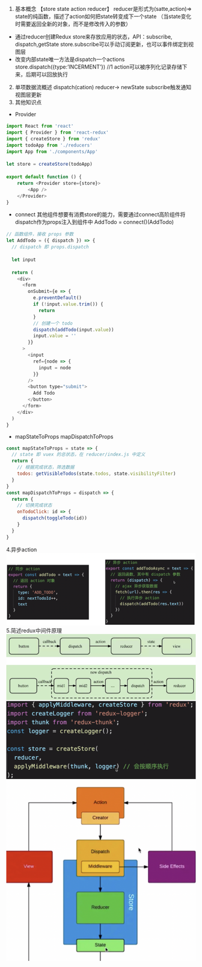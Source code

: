 1. 基本概念
【store state action reducer】
reducer是形式为(satte,action)=> state的纯函数，描述了action如何把state转变成下一个state
（当state变化时需要返回全新的对象，而不是修改传入的参数）
* 通过reducer创建Redux store来存放应用的状态，API：subscribe, dispatch,getState
store.subscribe可以手动订阅更新，也可以事件绑定到视图层
* 改变内部state唯一方法是dispatch一个actions
store.dispatch({type:’INCERMENT’})    //1   action可以被序列化记录存储下来，后期可以回放执行
2. 单项数据流概述
dispatch(cation)    reducer-> newState    subscribe触发通知视图层更新
3. 其他知识点
* Provider
```js
import React from 'react'
import { Provider } from 'react-redux'
import { createStore } from 'redux'
import todoApp from './reducers'
import App from './components/App'

let store = createStore(todoApp)

export default function () {
    return <Provider store={store}>
        <App />
    </Provider>
}
```
* connect
其他组件想要有消费store的能力，需要通过connect高阶组件将dispatch作为props注入到组件中
AddTodo = connect()(AddTodo)
```js
// 函数组件，接收 props 参数
let AddTodo = ({ dispatch }) => {
  // dispatch 即 props.dispatch

  let input

  return (
    <div>
      <form
        onSubmit={e => {
          e.preventDefault()
          if (!input.value.trim()) {
            return
          }
          // 创建一个 todo
          dispatch(addTodo(input.value))
          input.value = ''
        }}
      >
        <input
          ref={node => {
            input = node
          }}
        />
        <button type="submit">
          Add Todo
        </button>
      </form>
    </div>
  )
}
```
* mapStateToProps mapDispatchToProps
```js
const mapStateToProps = state => {
  // state 即 vuex 的总状态，在 reducer/index.js 中定义
  return {
    // 根据完成状态，筛选数据
    todos: getVisibleTodos(state.todos, state.visibilityFilter)
  }
}
const mapDispatchToProps = dispatch => {
  return {
    // 切换完成状态
    onTodoClick: id => {
      dispatch(toggleTodo(id))
    }
  }
}
```
4.异步action
![a](./img/8.png)
5.简述redux中间件原理
![a](./img/9.png)
![a](./img/10.png)
![a](./img/11.png)